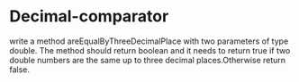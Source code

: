 # Decimal-comparator
write a method areEqualByThreeDecimalPlace with two parameters of type double.
The method should return boolean and it needs to return true if two double numbers are the same up to three decimal places.Otherwise return false.
